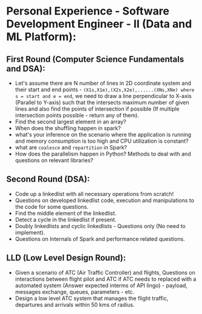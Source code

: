 # Personal Experience - Software Development Engineer - II (Data and ML Platform):  
  
## First Round (Computer Science Fundamentals and DSA):   
- Let's assume there are N number of lines in 2D coordinate system and their start and end points - `(X1s,X1e),(X2s,X2e),......(XNs,XNe) where s = start and e = end`, we need to draw a line perpendicular to X-axis (Parallel to Y-axis) such that the intersects maximum number of given lines and also find the points of intersection if possible (If multiple intersection points possible - return any of them).  
- Find the second largest element in an array?
- When does the shuffling happen in spark?
- what's your inference on the scenario where the application is running and memory consumption is too high and CPU utilization is constant?
- what are `coalesce` and `repartition` in Spark?
- How does the parallelism happen in Python? Methods to deal with and questions on relevant libraries?  

## Second Round (DSA):  
- Code up a linkedlist with all necessary operations from scratch!  
- Questions on developed linkedlist code, execution and manipulations to the code for some questions.  
- Find the middle element of the linkedlist.  
- Detect a cycle in the linkedlist if present.
- Doubly linkedlists and cyclic linkedlists - Questions only (No need to implement).  
- Questions on Internals of Spark and performance related questions.  

## LLD (Low Level Design Round):  
- Given a scenario of ATC (Air Traffic Controller) and flights, Questions on interactions between flight pilot and ATC if ATC needs to replaced with a automated system (Answer expected interms of API lingo) - payload, messages exchange, queues, parameters - etc.  
- Design a low level ATC system that manages the flight traffic, departures and arrivals within 50 kms of radius.  
